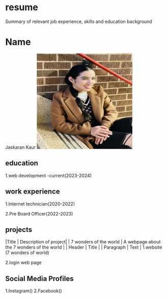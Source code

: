 # resume
Summary of relevant job experience, skills and education background

# Name
Jaskaran Kaur
<img src=jas.jpg width="300px" height="300px">
## education
1.web development -current(2023-2024)

## work experience
1.Internet technician(2020-2022)

2.Pre Board Officer(2022-2023)


## projects
|Title  |  Description of project|
| 7 wonders of the world | A webpage about the 7 wonders of the world |
| Header | Title |
| Paragraph | Text |
1.website (7 wonders of world)

2.login web page

## Social Media Profiles
1.Instagram()
2.Facebook()




